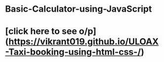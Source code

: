 # Basic-Calculator-using-JavaScript
# [click here to see o/p] (https://vikrant019.github.io/ULOAX-Taxi-booking-using-html-css-/)

